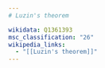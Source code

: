 ```yaml
---
# Luzin's theorem

wikidata: Q1361393
msc_classification: "26"
wikipedia_links:
  - "[[Luzin's theorem]]"
---
```

